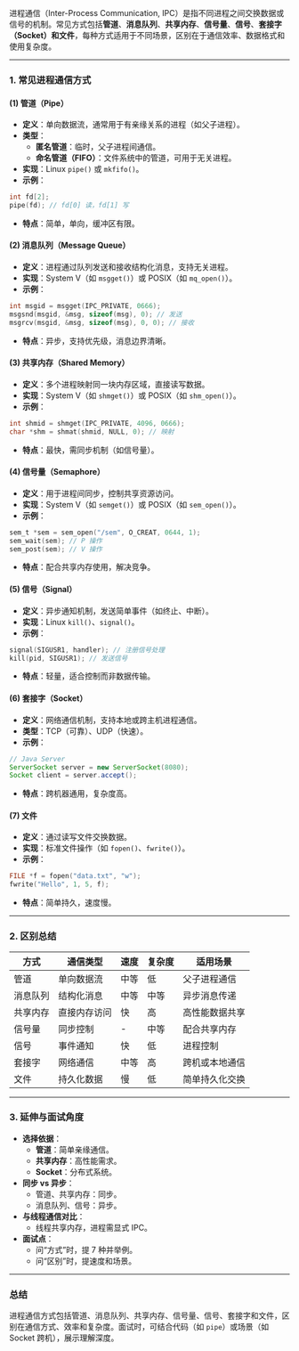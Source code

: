 
进程通信（Inter-Process Communication, IPC）是指不同进程之间交换数据或信号的机制。常见方式包括**管道**、**消息队列**、**共享内存**、**信号量**、**信号**、**套接字（Socket）**和**文件**，每种方式适用于不同场景，区别在于通信效率、数据格式和使用复杂度。

---

### 1. 常见进程通信方式
#### (1) 管道（Pipe）
- **定义**：单向数据流，通常用于有亲缘关系的进程（如父子进程）。
- **类型**：
  - **匿名管道**：临时，父子进程间通信。
  - **命名管道（FIFO）**：文件系统中的管道，可用于无关进程。
- **实现**：Linux `pipe()` 或 `mkfifo()`。
- **示例**：
```c
int fd[2];
pipe(fd); // fd[0] 读，fd[1] 写
```
- **特点**：简单，单向，缓冲区有限。

#### (2) 消息队列（Message Queue）
- **定义**：进程通过队列发送和接收结构化消息，支持无关进程。
- **实现**：System V（如 `msgget()`）或 POSIX（如 `mq_open()`）。
- **示例**：
```c
int msgid = msgget(IPC_PRIVATE, 0666);
msgsnd(msgid, &msg, sizeof(msg), 0); // 发送
msgrcv(msgid, &msg, sizeof(msg), 0, 0); // 接收
```
- **特点**：异步，支持优先级，消息边界清晰。

#### (3) 共享内存（Shared Memory）
- **定义**：多个进程映射同一块内存区域，直接读写数据。
- **实现**：System V（如 `shmget()`）或 POSIX（如 `shm_open()`）。
- **示例**：
```c
int shmid = shmget(IPC_PRIVATE, 4096, 0666);
char *shm = shmat(shmid, NULL, 0); // 映射
```
- **特点**：最快，需同步机制（如信号量）。

#### (4) 信号量（Semaphore）
- **定义**：用于进程间同步，控制共享资源访问。
- **实现**：System V（如 `semget()`）或 POSIX（如 `sem_open()`）。
- **示例**：
```c
sem_t *sem = sem_open("/sem", O_CREAT, 0644, 1);
sem_wait(sem); // P 操作
sem_post(sem); // V 操作
```
- **特点**：配合共享内存使用，解决竞争。

#### (5) 信号（Signal）
- **定义**：异步通知机制，发送简单事件（如终止、中断）。
- **实现**：Linux `kill()`、`signal()`。
- **示例**：
```c
signal(SIGUSR1, handler); // 注册信号处理
kill(pid, SIGUSR1); // 发送信号
```
- **特点**：轻量，适合控制而非数据传输。

#### (6) 套接字（Socket）
- **定义**：网络通信机制，支持本地或跨主机进程通信。
- **类型**：TCP（可靠）、UDP（快速）。
- **示例**：
```java
// Java Server
ServerSocket server = new ServerSocket(8080);
Socket client = server.accept();
```
- **特点**：跨机器通用，复杂度高。

#### (7) 文件
- **定义**：通过读写文件交换数据。
- **实现**：标准文件操作（如 `fopen()`、`fwrite()`）。
- **示例**：
```c
FILE *f = fopen("data.txt", "w");
fwrite("Hello", 1, 5, f);
```
- **特点**：简单持久，速度慢。

---

### 2. 区别总结
| **方式**      | **通信类型**   | **速度** | **复杂度** | **适用场景**             |
|---------------|----------------|----------|------------|--------------------------|
| 管道          | 单向数据流     | 中等     | 低         | 父子进程通信             |
| 消息队列      | 结构化消息     | 中等     | 中等       | 异步消息传递             |
| 共享内存      | 直接内存访问   | 快       | 高         | 高性能数据共享           |
| 信号量        | 同步控制       | -        | 中等       | 配合共享内存             |
| 信号          | 事件通知       | 快       | 低         | 进程控制                 |
| 套接字        | 网络通信       | 中等     | 高         | 跨机或本地通信           |
| 文件          | 持久化数据     | 慢       | 低         | 简单持久化交换           |

---

### 3. 延伸与面试角度
- **选择依据**：
  - **管道**：简单亲缘通信。
  - **共享内存**：高性能需求。
  - **Socket**：分布式系统。
- **同步 vs 异步**：
  - 管道、共享内存：同步。
  - 消息队列、信号：异步。
- **与线程通信对比**：
  - 线程共享内存，进程需显式 IPC。
- **面试点**：
  - 问“方式”时，提 7 种并举例。
  - 问“区别”时，提速度和场景。

---

### 总结
进程通信方式包括管道、消息队列、共享内存、信号量、信号、套接字和文件，区别在通信方式、效率和复杂度。面试时，可结合代码（如 `pipe`）或场景（如 Socket 跨机），展示理解深度。

